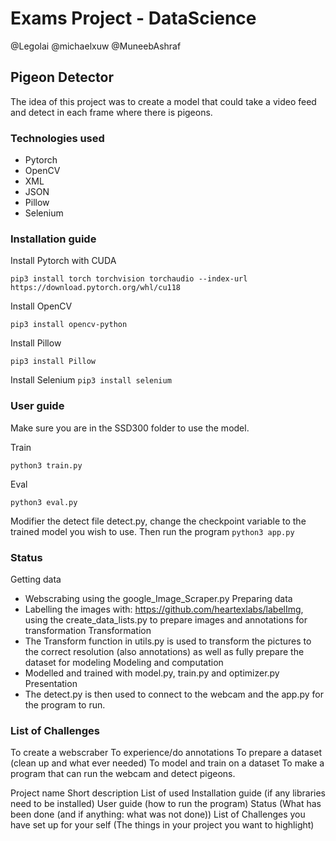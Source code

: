 # Exams Project - DataScience

@Legolai
@michaelxuw
@MuneebAshraf

## Pigeon Detector

The idea of this project was to create a model that could take a video feed and detect in each frame where there is pigeons.

### Technologies used

- Pytorch
- OpenCV
- XML
- JSON
- Pillow
- Selenium

### Installation guide

Install Pytorch with CUDA

```pip3 install torch torchvision torchaudio --index-url https://download.pytorch.org/whl/cu118```

Install OpenCV

```pip3 install opencv-python```

Install Pillow

```pip3 install Pillow```

Install Selenium
```pip3 install selenium```

### User guide

Make sure you are in the SSD300 folder to use the model.

Train

```python3 train.py```

Eval

```python3 eval.py```

Modifier the detect file detect.py, change the checkpoint variable to the trained model you wish to use. Then run the program ```python3 app.py```

### Status

Getting data
 - Webscrabing using the google_Image_Scraper.py
Preparing data
 - Labelling the images with: https://github.com/heartexlabs/labelImg, using the create_data_lists.py to prepare images and annotations for transformation
Transformation
 - The Transform function in utils.py is used to transform the pictures to the correct resolution (also annotations) as well as fully prepare the dataset for modeling
Modeling and computation
 - Modelled and trained with model.py, train.py and optimizer.py
Presentation
 - The detect.py is then used to connect to the webcam and the app.py for the program to run.

### List of Challenges

To create a webscraber
To experience/do annotations
To prepare a dataset (clean up and what ever needed)
To model and train on a dataset
To make a program that can run the webcam and detect pigeons.



Project name
Short description
List of used 
Installation guide (if any libraries need to be installed)
User guide (how to run the program)
Status (What has been done (and if anything: what was not done))
List of Challenges you have set up for your self (The things in your project you want to highlight)
